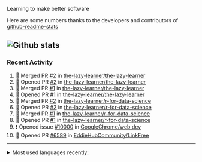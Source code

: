 Learning to make better software

Here are some numbers thanks to the developers and contributors of [github-readme-stats](https://github.com/anuraghazra/github-readme-stats/)

![Github stats](https://github-readme-stats.vercel.app/api?username=the-lazy-learner&theme=transparent)
-----------------------

### Recent Activity 

<!--START_SECTION:activity-->
1. 🎉 Merged PR [#2](https://github.com/the-lazy-learner/the-lazy-learner/pull/2) in [the-lazy-learner/the-lazy-learner](https://github.com/the-lazy-learner/the-lazy-learner)
2. 💪 Opened PR [#2](https://github.com/the-lazy-learner/the-lazy-learner/pull/2) in [the-lazy-learner/the-lazy-learner](https://github.com/the-lazy-learner/the-lazy-learner)
3. 🎉 Merged PR [#1](https://github.com/the-lazy-learner/the-lazy-learner/pull/1) in [the-lazy-learner/the-lazy-learner](https://github.com/the-lazy-learner/the-lazy-learner)
4. 💪 Opened PR [#1](https://github.com/the-lazy-learner/the-lazy-learner/pull/1) in [the-lazy-learner/the-lazy-learner](https://github.com/the-lazy-learner/the-lazy-learner)
5. 🎉 Merged PR [#2](https://github.com/the-lazy-learner/r-for-data-science/pull/2) in [the-lazy-learner/r-for-data-science](https://github.com/the-lazy-learner/r-for-data-science)
6. 💪 Opened PR [#2](https://github.com/the-lazy-learner/r-for-data-science/pull/2) in [the-lazy-learner/r-for-data-science](https://github.com/the-lazy-learner/r-for-data-science)
7. 🎉 Merged PR [#1](https://github.com/the-lazy-learner/r-for-data-science/pull/1) in [the-lazy-learner/r-for-data-science](https://github.com/the-lazy-learner/r-for-data-science)
8. 💪 Opened PR [#1](https://github.com/the-lazy-learner/r-for-data-science/pull/1) in [the-lazy-learner/r-for-data-science](https://github.com/the-lazy-learner/r-for-data-science)
9. ❗️ Opened issue [#10000](https://github.com/GoogleChrome/web.dev/issues/10000) in [GoogleChrome/web.dev](https://github.com/GoogleChrome/web.dev)
10. 💪 Opened PR [#6589](https://github.com/EddieHubCommunity/LinkFree/pull/6589) in [EddieHubCommunity/LinkFree](https://github.com/EddieHubCommunity/LinkFree)
<!--END_SECTION:activity-->

-----------------------

<details>
  <summary>Most used languages recently:</summary>
  <img src="https://github-readme-stats.vercel.app/api/top-langs/?username=the-lazy-learner&langs_count=8&layout=compact&theme=transparent" alt="Most Used Languages">
</details>

